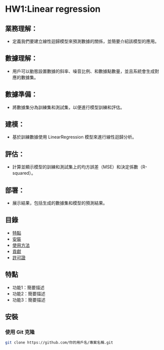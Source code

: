 # HW1:Linear regression

## 業務理解：
- 定義我們要建立線性迴歸模型來預測數據的關係，並簡要介紹該模型的應用。
## 數據理解：
- 用戶可以動態設置數據的斜率、噪音比例、和數據點數量，並且系統會生成對應的數據集。
## 數據準備：
- 將數據集分為訓練集和測試集，以便進行模型訓練和評估。
## 建模：
- 基於訓練數據使用 LinearRegression 模型來進行線性迴歸分析。
## 評估：
- 計算並顯示模型的訓練和測試集上的均方誤差（MSE）和決定係數（R-squared）。
## 部署：
- 展示結果，包括生成的數據集和模型的預測結果。

## 目錄

- [特點](#特點)
- [安裝](#安裝)
- [使用方法](#使用方法)
- [貢獻](#貢獻)
- [許可證](#許可證)

## 特點

- 功能1：簡要描述
- 功能2：簡要描述
- 功能3：簡要描述

## 安裝

### 使用 Git 克隆

```bash
git clone https://github.com/你的用戶名/專案名稱.git
